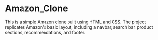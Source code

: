 # Amazon_Clone
This is a simple Amazon clone built using HTML and CSS. The project replicates Amazon's basic layout, including a navbar, search bar, product sections, recommendations, and footer. 
